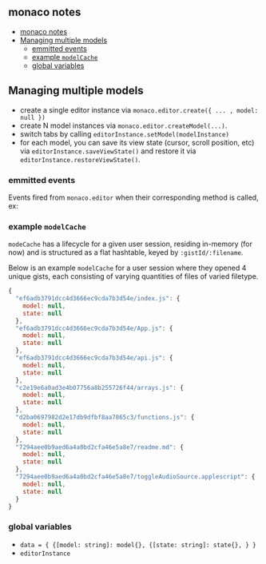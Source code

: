 ## monaco notes

- [monaco notes](#monaco-notes)
- [Managing multiple models](#managing-multiple-models)
  - [emmitted events](#emmitted-events)
  - [example `modelCache`](#example-modelcache)
  - [global variables](#global-variables)

## Managing multiple models

- create a single editor instance via `monaco.editor.create({ ... , model: null })`
- create N model instances via `monaco.editor.createModel(...)`.
- switch tabs by calling `editorInstance.setModel(modelInstance)`
- for each model, you can save its view state (cursor, scroll position, etc) via `editorInstance.saveViewState()` and restore it via `editorInstance.restoreViewState()`.

### emmitted events

Events fired from `monaco.editor` when their corresponding method is called, ex:

### example `modelCache`

`modeCache` has a lifecycle for a given user session, residing in-memory
 (for now) and is structured as a flat hashtable, keyed by `:gistId/:filename`.

Below is an example `modelCache` for a user session where they opened 4 unique
gists, each consisting of varying quantities of files of varied filetype.

```javascript
{
  "ef6adb3791dcc4d3666ec9cda7b3d54e/index.js": {
    model: null,
    state: null
  },
  "ef6adb3791dcc4d3666ec9cda7b3d54e/App.js": {
    model: null,
    state: null
  },
  "ef6adb3791dcc4d3666ec9cda7b3d54e/api.js": {
    model: null,
    state: null
  },
  "c2e19e6a0ad3e4b07756a8b255726f44/arrays.js": {
    model: null,
    state: null
  },
  "d2ba0697982d2e17db9dfbf8aa7865c3/functions.js": {
    model: null,
    state: null
  },
  "7294aee0b9aed6a4a0bd2cfa46e5a8e7/readme.md": {
    model: null,
    state: null
  },
  "7294aee0b9aed6a4a0bd2cfa46e5a8e7/toggleAudioSource.applescript": {
    model: null,
    state: null
  }
}
```

### global variables

- `data = { {[model: string]: model{}, {[state: string]: state{}, } }`
- `editorInstance`
